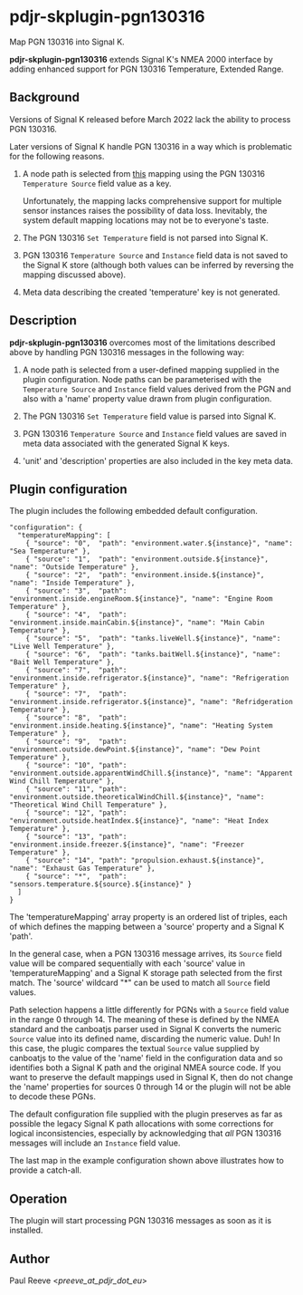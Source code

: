 # pdjr-skplugin-pgn130316

Map PGN 130316 into Signal K.

**pdjr-skplugin-pgn130316** extends Signal K's NMEA 2000 interface by
adding enhanced support for PGN 130316 Temperature, Extended Range.

## Background

Versions of Signal K released before March 2022 lack the ability to
process PGN 130316.

Later versions of Signal K handle PGN 130316 in a way which is
problematic for the following reasons.

1. A node path is selected from
   [this](https://github.com/SignalK/n2k-signalk/blob/master/temperatureMappings.js)
   mapping using the PGN 130316 ```Temperature Source``` field value
   as a key.

   Unfortunately, the mapping lacks comprehensive support for multiple
   sensor instances raises the possibility of data loss.
   Inevitably, the system default mapping locations may not be to
   everyone's taste.

2. The PGN 130316 ```Set Temperature``` field is not parsed into Signal K.

3. PGN 130316 ```Temperature Source``` and ```Instance``` field data is
   not saved to the Signal K store (although both values can be inferred
   by reversing the mapping discussed above).
   
4. Meta data describing the created 'temperature' key is not generated.

## Description

**pdjr-skplugin-pgn130316** overcomes most of the limitations described
above by handling PGN 130316 messages in the following way:

1. A node path is selected from a user-defined mapping supplied in the
   plugin configuration.
   Node paths can be parameterised with the ```Temperature Source```
   and ```Instance``` field values derived from the PGN and also with
   a 'name' property value drawn from plugin configuration.

2. The PGN 130316 ```Set Temperature``` field value is parsed into
   Signal K.

3. PGN 130316 ```Temperature Source``` and ```Instance``` field values
   are saved in meta data associated with the generated Signal K keys.

4. 'unit' and 'description' properties are also included in the key
   meta data.

## Plugin configuration

The plugin includes the following embedded default configuration.

```
"configuration": {
  "temperatureMapping": [
    { "source": "0",  "path": "environment.water.${instance}", "name": "Sea Temperature" },
    { "source": "1",  "path": "environment.outside.${instance}", "name": "Outside Temperature" },
    { "source": "2",  "path": "environment.inside.${instance}", "name": "Inside Temperature" },
    { "source": "3",  "path": "environment.inside.engineRoom.${instance}", "name": "Engine Room Temperature" },
    { "source": "4",  "path": "environment.inside.mainCabin.${instance}", "name": "Main Cabin Temperature" },
    { "source": "5",  "path": "tanks.liveWell.${instance}", "name": "Live Well Temperature" },
    { "source": "6",  "path": "tanks.baitWell.${instance}", "name": "Bait Well Temperature" },
    { "source": "7",  "path": "environment.inside.refrigerator.${instance}", "name": "Refrigeration Temperature" },
    { "source": "7",  "path": "environment.inside.refrigerator.${instance}", "name": "Refridgeration Temperature" },
    { "source": "8",  "path": "environment.inside.heating.${instance}", "name": "Heating System Temperature" },
    { "source": "9",  "path": "environment.outside.dewPoint.${instance}", "name": "Dew Point Temperature" },
    { "source": "10", "path": "environment.outside.apparentWindChill.${instance}", "name": "Apparent Wind Chill Temperature" },
    { "source": "11", "path": "environment.outside.theoreticalWindChill.${instance}", "name": "Theoretical Wind Chill Temperature" },
    { "source": "12", "path": "environment.outside.heatIndex.${instance}", "name": "Heat Index Temperature" },
    { "source": "13", "path": "environment.inside.freezer.${instance}", "name": "Freezer Temperature" },
    { "source": "14", "path": "propulsion.exhaust.${instance}", "name": "Exhaust Gas Temperature" },
    { "source": "*",  "path": "sensors.temperature.${source}.${instance}" }
  ]                                                             
}                                                              
```

The 'temperatureMapping' array property is an ordered list of triples,
each of which defines the mapping between a 'source' property
and a Signal K 'path'.

In the general case, when a PGN 130316 message arrives, its
```Source``` field value will be compared sequentially with each
'source' value in 'temperatureMapping' and a Signal K storage path
selected from the first match.
The 'source' wildcard "*" can be used to match all ```Source``` field
values.

Path selection happens a little differently for PGNs with a
```Source``` field value in the range 0 through 14.
The meaning of these is defined by the NMEA standard and the
canboatjs parser used in Signal K converts the numeric ```Source```
value into its defined name, discarding the numeric value.
Duh!
In this case, the plugic compares the textual ```Source``` value
supplied by canboatjs to the value of the 'name' field in the
configuration data and so identifies both a Signal K path and the
original NMEA source code.
If you want to preserve the default mappings used in Signal K, then
do not change the 'name' properties for sources 0 through 14 or the
plugin will not be able to decode these PGNs.

The default configuration file supplied with the plugin preserves as
far as possible the legacy Signal K path allocations with some
corrections for logical inconsistencies, especially by acknowledging
that *all* PGN 130316 messages will include an ```Instance``` field
value.

The last map in the example configuration shown above illustrates how
to provide a catch-all.

## Operation

The plugin will start processing PGN 130316 messages as soon as it is
installed.

## Author

Paul Reeve <*preeve_at_pdjr_dot_eu*>

